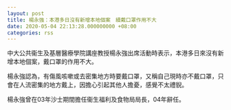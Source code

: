 ```yaml
---
layout: post
title: 楊永強：本港多日沒有新增本地個案　續戴口罩作用不大
date: 2020-05-04 22:13:28.000000000 +08:00
categories: rss
---
```


中大公共衞生及基層醫療學院講座教授楊永強出席活動時表示，本港多日來沒有新增本地個案，戴口罩的作用不大。

楊永強認為，有傷風咳嗽或去密集地方時要戴口罩，又稱自己現時亦不戴口罩，只會在人流密集的地方戴上，因擔心引起其他人擔憂，感覺不太禮貎。

楊永強曾在03年沙士期間擔任衞生福利及食物局局長，04年辭任。
